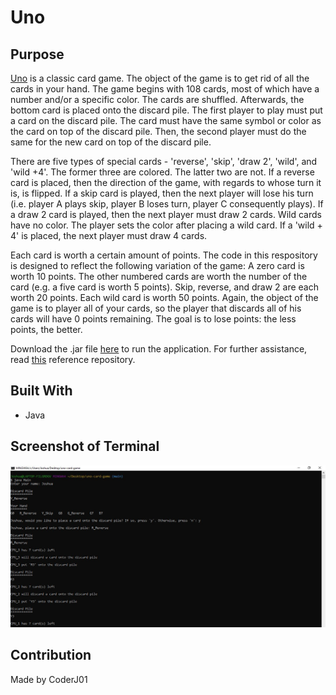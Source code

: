 # Uno

## Purpose
[Uno](https://www.unorules.org/) is a classic card game. The object of the game is to get rid of all the cards in your hand. The game begins with 108 cards, most of which have a number and/or a specific color. The cards are shuffled. Afterwards, the bottom card is placed onto the discard pile. The first player to play must put a card on the discard pile. The card must have the same symbol or color as the card on top of the discard pile. Then, the second player must do the same for the new card on top of the discard pile. 

There are five types of special cards - 'reverse', 'skip', 'draw 2', 'wild', and 'wild +4'. The former three are colored. The latter two are not. If a reverse card is placed, then the direction of the game, with regards to whose turn it is, is flipped. If a skip card is played, then the next player will lose his turn (i.e. player A plays skip, player B loses turn, player C consequently plays). If a draw 2 card is played, then the next player must draw 2 cards. Wild cards have no color. The player sets the color after placing a wild card. If a 'wild + 4' is placed, the next player must draw 4 cards.

Each card is worth a certain amount of points. The code in this respository is designed to reflect the following variation of the game: A zero card is worth 10 points. The other numbered cards are worth the number of the card (e.g. a five card is worth 5 points). Skip, reverse, and draw 2 are each worth 20 points. Each wild card is worth 50 points. Again, the object of the game is to player all of your cards, so the player that discards all of his cards will have 0 points remaining. The goal is to lose points: the less points, the better.

Download the .jar file [here](https://github.com/CoderJ01/uno-card-game/blob/main/assets/jar/uno-card-game.jar) to run the application. For further assistance, read [this](https://github.com/CoderJ01/how-to-run-jar-files) reference repository.

## Built With
* Java

## Screenshot of Terminal
![Alt text](./assets/images/image-01_terminal.JPG?raw=true "Pig")

## Contribution
Made by CoderJ01